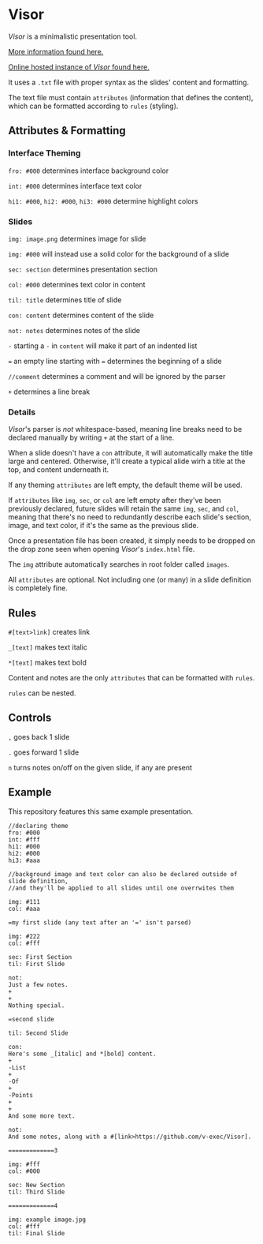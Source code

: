 # Visor

_Visor_ is a minimalistic presentation tool.

[More information found here.](http://v-os.ca/visor)

[Online hosted instance of _Visor_ found here.](https://v-exec.github.io/Visor/)

It uses a `.txt` file with proper syntax as the slides' content and formatting.

The text file must contain `attributes` (information that defines the content), which can be formatted according to `rules` (styling).

## Attributes & Formatting

### Interface Theming

`fro: #000` determines interface background color

`int: #000` determines interface text color

`hi1: #000`, `hi2: #000`, `hi3: #000` determine highlight colors

### Slides

`img: image.png` determines image for slide

`img: #000` will instead use a solid color for the background of a slide

`sec: section` determines presentation section

`col: #000` determines text color in content

`til: title` determines title of slide

`con: content` determines content of the slide

`not: notes` determines notes of the slide

`-` starting a `-` in `content` will make it part of an indented list

`=` an empty line starting with `=` determines the beginning of a slide

`//comment` determines a comment and will be ignored by the parser

`+` determines a line break

### Details

_Visor_'s parser is _not_ whitespace-based, meaning line breaks need to be declared manually by writing `+` at the start of a line.

When a slide doesn't have a `con` attribute, it will automatically make the title large and centered. Otherwise, it'll create a typical alide wirh a title at the top, and content underneath it.

If any theming `attributes` are left empty, the default theme will be used.

If `attributes` like `img`, `sec`, or `col` are left empty after they've been previously declared, future slides will retain the same `img`, `sec`, and `col`, meaning that there's no need to redundantly describe each slide's section, image, and text color, if it's the same as the previous slide.

Once a presentation file has been created, it simply needs to be dropped on the drop zone seen when opening _Visor_'s `index.html` file.

The `img` attribute automatically searches in root folder called `images`.

All `attributes` are optional. Not including one (or many) in a slide definition is completely fine.

## Rules

`#[text>link]` creates link

`_[text]` makes text italic

`*[text]` makes text bold

Content and notes are the only `attributes` that can be formatted with `rules`.

`rules` can be nested.

## Controls

`,` goes back 1 slide

`.` goes forward 1 slide

`n` turns notes on/off on the given slide, if any are present

## Example

This repository features this same example presentation.

```
//declaring theme
fro: #000
int: #fff
hi1: #000
hi2: #000
hi3: #aaa

//background image and text color can also be declared outside of slide definition,
//and they'll be applied to all slides until one overrwites them

img: #111
col: #aaa

=my first slide (any text after an '=' isn't parsed)

img: #222
col: #fff

sec: First Section
til: First Slide

not:
Just a few notes.
+
+
Nothing special.

=second slide

til: Second Slide

con:
Here's some _[italic] and *[bold] content.
+
-List
+
-Of
+
-Points
+
+
And some more text.

not:
And some notes, along with a #[link>https://github.com/v-exec/Visor].

=============3

img: #fff
col: #000

sec: New Section
til: Third Slide

=============4

img: example image.jpg
col: #fff
til: Final Slide
```
